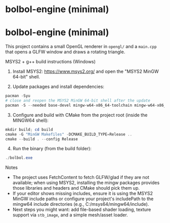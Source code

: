 # bolbol-engine (minimal)

# bolbol-engine (minimal)

This project contains a small OpenGL renderer in `opengl/` and a `main.cpp` that opens a GLFW window and draws a rotating triangle.

MSYS2 + g++ build instructions (Windows)

1. Install MSYS2: https://www.msys2.org/ and open the "MSYS2 MinGW 64-bit" shell.

2. Update packages and install dependencies:

```powershell
pacman -Syu
# close and reopen the MSYS2 MinGW 64-bit shell after the update
pacman -S --needed base-devel mingw-w64-x86_64-toolchain mingw-w64-x86_64-cmake mingw-w64-x86_64-pkg-config mingw-w64-x86_64-glfw mingw-w64-x86_64-glad mingw-w64-x86_64-glm
```

3. Configure and build with CMake from the project root (inside the MINGW64 shell):

```powershell
mkdir build; cd build
cmake -G "MinGW Makefiles" -DCMAKE_BUILD_TYPE=Release ..
cmake --build . --config Release
```

4. Run the binary (from the build folder):

```powershell
./bolbol.exe
```

Notes
- The project uses FetchContent to fetch GLFW/glad if they are not available; when using MSYS2, installing the mingw packages provides those libraries and headers and CMake should pick them up.
- If your editor shows missing includes, ensure it is using the MSYS2 MinGW include paths or configure your project's includePath to the mingw64 include directories (e.g., C:/msys64/mingw64/include).
- Next steps you might want: add file-based shader loading, texture support via `stb_image`, and a simple mesh/asset loader.
